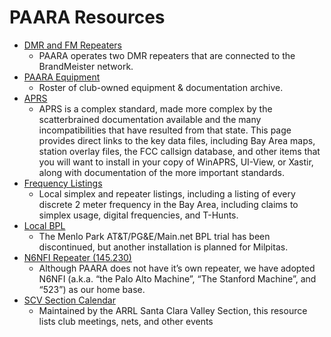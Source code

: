 # PAARA Resources

* [DMR and FM Repeaters](/pages/dmr-and-fm-repeaters.html)
    * PAARA operates two DMR repeaters that are connected to the BrandMeister network.
* [PAARA Equipment](/pages/paara-equipment.html)
    * Roster of club-owned equipment & documentation archive.
* [APRS](/pages/res-aprs.html)
    * APRS is a complex standard, made more complex by the scatterbrained documentation available and the many incompatibilities that have resulted from that state. This page provides direct links to the key data files, including Bay Area maps, station overlay files, the FCC callsign database, and other items that you will want to install in your copy of WinAPRS, UI-View, or Xastir, along with documentation of the more important standards.
* [Frequency Listings](/pages/res-freqlist.html)
    * Local simplex and repeater listings, including a listing of every discrete 2 meter frequency in the Bay Area, including claims to simplex usage, digital frequencies, and T-Hunts.
* [Local BPL](/pages/res-bpl.html)
    * The Menlo Park AT&T/PG&E/Main.net BPL trial has been discontinued, but another installation is planned for Milpitas.
* [N6NFI Repeater (145.230)](https://www.fars.k6ya.org/repeaters/n6nfi_r)
    * Although PAARA does not have it’s own repeater, we have adopted N6NFI (a.k.a. “the Palo Alto Machine”, “The Stanford Machine”, and “523”) as our home base.
* [SCV Section Calendar](http://www.arrl.org/Groups/view/santa-clara-valley)
    * Maintained by the ARRL Santa Clara Valley Section, this resource lists club meetings, nets, and other events

